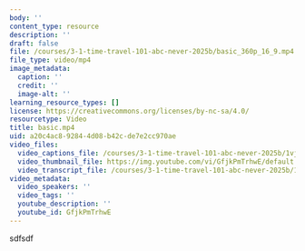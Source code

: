```yaml
---
body: ''
content_type: resource
description: ''
draft: false
file: /courses/3-1-time-travel-101-abc-never-2025b/basic_360p_16_9.mp4
file_type: video/mp4
image_metadata:
  caption: ''
  credit: ''
  image-alt: ''
learning_resource_types: []
license: https://creativecommons.org/licenses/by-nc-sa/4.0/
resourcetype: Video
title: basic.mp4
uid: a20c4ac8-9284-4d08-b42c-de7e2cc970ae
video_files:
  video_captions_file: /courses/3-1-time-travel-101-abc-never-2025b/1vjn05z2wEBRxuttEjI-CZ5hcmejmAcrc_transcript.webvtt
  video_thumbnail_file: https://img.youtube.com/vi/GfjkPmTrhwE/default.jpg
  video_transcript_file: /courses/3-1-time-travel-101-abc-never-2025b/1vjn05z2wEBRxuttEjI-CZ5hcmejmAcrc_transcript.pdf
video_metadata:
  video_speakers: ''
  video_tags: ''
  youtube_description: ''
  youtube_id: GfjkPmTrhwE
---
```

sdfsdf